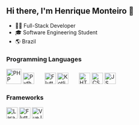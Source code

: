 ## Hi there, I'm Henrique Monteiro 👋

- 🧑‍💻 Full-Stack Developer
- 🎓 Software Engineering Student
- 🌎 Brazil

### Programming Languages
<img src="https://github.com/Henrikkee/Henrikkee/assets/24460777/624a2c97-1afd-43fd-8093-781114c7f4a0" alt="PHP" width="40"/>
<img src="https://github.com/Henrikkee/Henrikkee/assets/24460777/d2c58f1c-7485-4098-9580-ab72d36f5ba0" alt="Python" width="30"/>
&nbsp;&nbsp;&nbsp;&nbsp;&nbsp;
<img src="https://github.com/Henrikkee/Henrikkee/assets/24460777/aa5f8306-0041-412b-b2ea-4958acb7336d" alt="Flutter" width="30"/>
<img src="https://github.com/Henrikkee/Henrikkee/assets/24460777/6301dc49-d259-4cf2-b36c-2e2bce83d512" alt="Kotlin" width="30"/>
&nbsp;&nbsp;&nbsp;&nbsp;&nbsp;
<img src="https://github.com/Henrikkee/Henrikkee/assets/24460777/279a45fe-a55f-4f5b-a277-7f0d139ffc63" alt="HTML" width="30" />
<img src="https://github.com/Henrikkee/Henrikkee/assets/24460777/f43fba26-d293-4815-b581-95610c6c9a92" alt="CSS" width="30" />
<img src="https://github.com/Henrikkee/Henrikkee/assets/24460777/c3b0e0c0-a678-47dd-b3af-4a311ad63643" alt="JS" width="30" />

### Frameworks
<img src="https://github.com/Henrikkee/Henrikkee/assets/24460777/596507cd-a816-46dd-ae91-29804f86fd47" alt="Laravel" width="30" />
<img src="https://github.com/Henrikkee/Henrikkee/assets/24460777/7f8aa7fe-e840-4b5e-9ba9-2aebcd37f771" alt="Flutter" width="30" />
<img src="https://github.com/Henrikkee/Henrikkee/assets/24460777/e4963309-eaba-4bfe-910a-cbce670a4173" alt="VueJS" width="30" />
